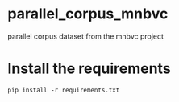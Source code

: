 # parallel_corpus_mnbvc
parallel corpus dataset from the mnbvc project

# Install the requirements
```
pip install -r requirements.txt
```